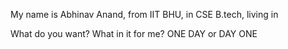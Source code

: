 My name is Abhinav Anand, from IIT BHU, in CSE B.tech, living in 





What do you want?
What in it for me?
ONE DAY or DAY ONE